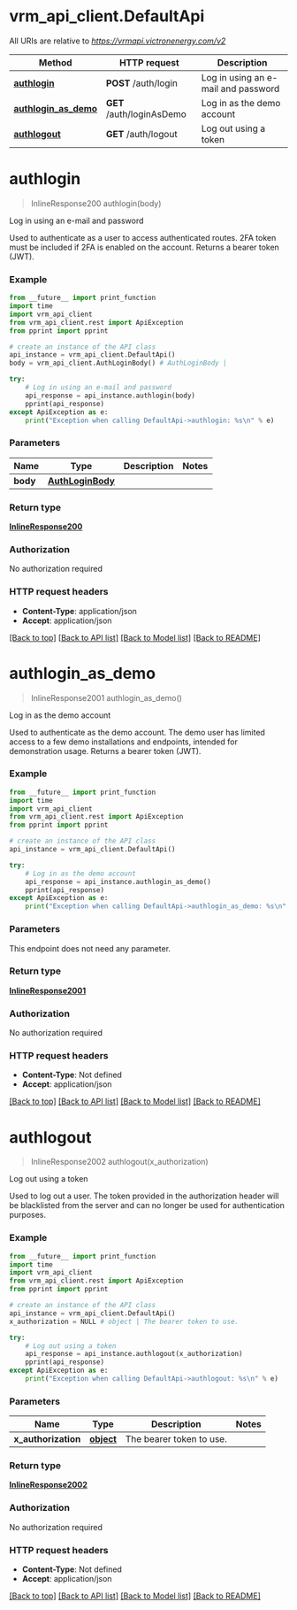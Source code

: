 # vrm_api_client.DefaultApi

All URIs are relative to *https://vrmapi.victronenergy.com/v2*

Method | HTTP request | Description
------------- | ------------- | -------------
[**authlogin**](DefaultApi.md#authlogin) | **POST** /auth/login | Log in using an e-mail and password
[**authlogin_as_demo**](DefaultApi.md#authlogin_as_demo) | **GET** /auth/loginAsDemo | Log in as the demo account
[**authlogout**](DefaultApi.md#authlogout) | **GET** /auth/logout | Log out using a token

# **authlogin**
> InlineResponse200 authlogin(body)

Log in using an e-mail and password

Used to authenticate as a user to access authenticated routes. 2FA token must be included if 2FA is enabled on the account. Returns a bearer token (JWT).

### Example
```python
from __future__ import print_function
import time
import vrm_api_client
from vrm_api_client.rest import ApiException
from pprint import pprint

# create an instance of the API class
api_instance = vrm_api_client.DefaultApi()
body = vrm_api_client.AuthLoginBody() # AuthLoginBody | 

try:
    # Log in using an e-mail and password
    api_response = api_instance.authlogin(body)
    pprint(api_response)
except ApiException as e:
    print("Exception when calling DefaultApi->authlogin: %s\n" % e)
```

### Parameters

Name | Type | Description  | Notes
------------- | ------------- | ------------- | -------------
 **body** | [**AuthLoginBody**](AuthLoginBody.md)|  | 

### Return type

[**InlineResponse200**](InlineResponse200.md)

### Authorization

No authorization required

### HTTP request headers

 - **Content-Type**: application/json
 - **Accept**: application/json

[[Back to top]](#) [[Back to API list]](../README.md#documentation-for-api-endpoints) [[Back to Model list]](../README.md#documentation-for-models) [[Back to README]](../README.md)

# **authlogin_as_demo**
> InlineResponse2001 authlogin_as_demo()

Log in as the demo account

Used to authenticate as the demo account. The demo user has limited access to a few demo installations and endpoints, intended for demonstration usage. Returns a bearer token (JWT).

### Example
```python
from __future__ import print_function
import time
import vrm_api_client
from vrm_api_client.rest import ApiException
from pprint import pprint

# create an instance of the API class
api_instance = vrm_api_client.DefaultApi()

try:
    # Log in as the demo account
    api_response = api_instance.authlogin_as_demo()
    pprint(api_response)
except ApiException as e:
    print("Exception when calling DefaultApi->authlogin_as_demo: %s\n" % e)
```

### Parameters
This endpoint does not need any parameter.

### Return type

[**InlineResponse2001**](InlineResponse2001.md)

### Authorization

No authorization required

### HTTP request headers

 - **Content-Type**: Not defined
 - **Accept**: application/json

[[Back to top]](#) [[Back to API list]](../README.md#documentation-for-api-endpoints) [[Back to Model list]](../README.md#documentation-for-models) [[Back to README]](../README.md)

# **authlogout**
> InlineResponse2002 authlogout(x_authorization)

Log out using a token

Used to log out a user. The token provided in the authorization header will be blacklisted from the server and can no longer be used for authentication purposes.

### Example
```python
from __future__ import print_function
import time
import vrm_api_client
from vrm_api_client.rest import ApiException
from pprint import pprint

# create an instance of the API class
api_instance = vrm_api_client.DefaultApi()
x_authorization = NULL # object | The bearer token to use.

try:
    # Log out using a token
    api_response = api_instance.authlogout(x_authorization)
    pprint(api_response)
except ApiException as e:
    print("Exception when calling DefaultApi->authlogout: %s\n" % e)
```

### Parameters

Name | Type | Description  | Notes
------------- | ------------- | ------------- | -------------
 **x_authorization** | [**object**](.md)| The bearer token to use. | 

### Return type

[**InlineResponse2002**](InlineResponse2002.md)

### Authorization

No authorization required

### HTTP request headers

 - **Content-Type**: Not defined
 - **Accept**: application/json

[[Back to top]](#) [[Back to API list]](../README.md#documentation-for-api-endpoints) [[Back to Model list]](../README.md#documentation-for-models) [[Back to README]](../README.md)

